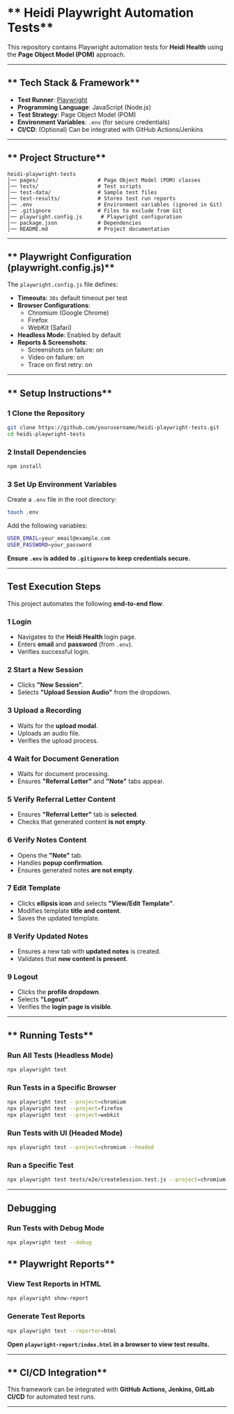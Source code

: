 # ** Heidi Playwright Automation Tests**
This repository contains Playwright automation tests for **Heidi Health** using the **Page Object Model (POM)** approach.

---

## ** Tech Stack & Framework**
- **Test Runner**: [Playwright](https://playwright.dev/)  
- **Programming Language**: JavaScript (Node.js)  
- **Test Strategy**: Page Object Model (POM)  
- **Environment Variables**: `.env` (for secure credentials)  
- **CI/CD**: (Optional) Can be integrated with GitHub Actions/Jenkins  

---

## ** Project Structure**
```
heidi-playwright-tests
│── pages/                   # Page Object Model (POM) classes
│── tests/                   # Test scripts
│── test-data/               # Sample test files
│── test-results/            # Stores test run reports
│── .env                     # Environment variables (ignored in Git)
│── .gitignore               # Files to exclude from Git
│── playwright.config.js      # Playwright configuration
│── package.json             # Dependencies
│── README.md                # Project documentation
```

---

## ** Playwright Configuration (playwright.config.js)**
The `playwright.config.js` file defines:
- **Timeouts**: `30s` default timeout per test  
- **Browser Configurations**:
  - Chromium (Google Chrome)
  - Firefox
  - WebKit (Safari)  
- **Headless Mode**: Enabled by default  
- **Reports & Screenshots**:
  - Screenshots on failure: on
  - Video on failure: on
  - Trace on first retry: on

---

## ** Setup Instructions**
### **1️ Clone the Repository**
```sh
git clone https://github.com/yourusername/heidi-playwright-tests.git
cd heidi-playwright-tests
```

### **2️ Install Dependencies**
```sh
npm install
```

### **3️ Set Up Environment Variables**
Create a `.env` file in the root directory:
```sh
touch .env
```
Add the following variables:
```sh
USER_EMAIL=your_email@example.com
USER_PASSWORD=your_password
```
**Ensure `.env` is added to `.gitignore` to keep credentials secure.**

---

## **Test Execution Steps**
This project automates the following **end-to-end flow**:

### **1️ Login**
- Navigates to the **Heidi Health** login page.
- Enters **email** and **password** (from `.env`).
- Verifies successful login.

### **2️ Start a New Session**
- Clicks **"New Session"**.
- Selects **"Upload Session Audio"** from the dropdown.

### **3️ Upload a Recording**
- Waits for the **upload modal**.
- Uploads an audio file.
- Verifies the upload process.

### **4️ Wait for Document Generation**
- Waits for document processing.
- Ensures **"Referral Letter"** and **"Note"** tabs appear.

### **5️ Verify Referral Letter Content**
- Ensures **"Referral Letter"** tab is **selected**.
- Checks that generated content **is not empty**.

### **6️ Verify Notes Content**
- Opens the **"Note"** tab.
- Handles **popup confirmation**.
- Ensures generated notes **are not empty**.

### **7️ Edit Template**
- Clicks **ellipsis icon** and selects **"View/Edit Template"**.
- Modifies template **title and content**.
- Saves the updated template.

### **8️ Verify Updated Notes**
- Ensures a new tab with **updated notes** is created.
- Validates that **new content is present**.

### **9 Logout**
- Clicks the **profile dropdown**.
- Selects **"Logout"**.
- Verifies the **login page is visible**.

---

## ** Running Tests**
### **Run All Tests (Headless Mode)**
```sh
npx playwright test
```

### **Run Tests in a Specific Browser**
```sh
npx playwright test --project=chromium
npx playwright test --project=firefox
npx playwright test --project=webkit
```

### **Run Tests with UI (Headed Mode)**
```sh
npx playwright test --project=chromium --headed
```

### **Run a Specific Test**
```sh
npx playwright test tests/e2e/createSession.test.js --project=chromium
```

---

## **Debugging**
### **Run Tests with Debug Mode**
```sh
npx playwright test --debug
```

## ** Playwright Reports**
### **View Test Reports in HTML**
```sh
npx playwright show-report
```

### **Generate Test Reports**
```sh
npx playwright test --reporter=html
```
**Open `playwright-report/index.html` in a browser to view test results.**

---

## ** CI/CD Integration**
This framework can be integrated with **GitHub Actions, Jenkins, GitLab CI/CD** for automated test runs.

---